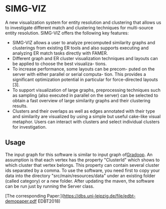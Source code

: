 # SIMG-VIZ
A new visualization system for entity resolution and clustering that allows us to investigate different match and clustering techniques for multi-source entity resolution. SIMG-VIZ offers the following
key features:
* SIMG-VIZ allows a user to analyze precomputed similarity
graphs and clusterings from existing ER tools and also
supports executing and analyzing ER match tasks directly
with FAMER.
* Different graph and ER cluster visualization techniques
and layouts can be applied to choose the best visualiza-
tions.
* To increase performance, some layouts can be precom-
puted on the server with either parallel or serial computa-
tion. This provides a significant optimization potential in
particular for force-directed layouts [3].
* To support visualization of large graphs, preprocessing
techniques such as sampling (also executed in parallel on
the server) can be selected to obtain a fast overview of
large similarity graphs and their clustering results.
* Clusters and their overlaps as well as edges annotated
with their type and similarity are visualized by using a
simple but useful cake-like visual metaphor. Users can
interact with clusters and select individual clusters for
investigation.

## Usage
The input graph for this software is similar to input graph of[Gradoop](https://github.com/dbs-leipzig/gradoop). An assumption is that each vertex has the property "ClusterId" which shows to which cluster that vertex belongs. This property can contain several cluster ids separated by a comma. To use the software, you need first to copy your data into the directory "src/main/resources/data" under an existing folder (called category) or a new folder. After updating the maven, the software can be run just by running the Server class.

[The corresponding Paper:](https://dbs.uni-leipzig.de/file/edbt-demopaper.pdf EDBT2018)
